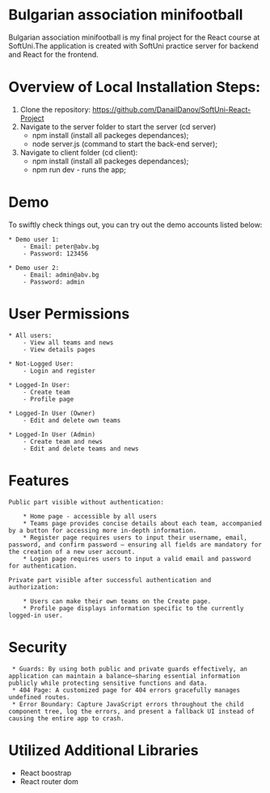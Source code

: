
# Bulgarian association minifootball

Bulgarian association minifootball is my final project for the React course at SoftUni.The application is created with SoftUni practice server for backend and React for the frontend.

# Overview of Local Installation Steps:

1. Clone the repository: https://github.com/DanailDanov/SoftUni-React-Project
2. Navigate to the server folder to start the server (cd server)
    - npm install (install all packeges dependances);
    - node server.js (command to start the back-end server);
3. Navigate to client folder (cd client): 
    - npm install (install all packeges dependances);
    - npm run dev - runs the app;

# Demo

To swiftly check things out, you can try out the demo accounts listed below:

    * Demo user 1:
        - Email: peter@abv.bg
        - Password: 123456

    * Demo user 2: 
        - Email: admin@abv.bg
        - Password: admin

# User Permissions

    * All users: 
        - View all teams and news
        - View details pages

    * Not-Logged User: 
        - Login and register

    * Logged-In User:
        - Create team 
        - Profile page

    * Logged-In User (Owner) 
        - Edit and delete own teams
    
    * Logged-In User (Admin) 
        - Create team and news
        - Edit and delete teams and news

# Features 

    Public part visible without authentication:

        * Home page - accessible by all users
        * Teams page provides concise details about each team, accompanied by a button for accessing more in-depth information.
        * Register page requires users to input their username, email, password, and confirm password — ensuring all fields are mandatory for the creation of a new user account.
        * Login page requires users to input a valid email and password for authentication.

    Private part visible after successful authentication and authorization:

        * Users can make their own teams on the Create page.
        * Profile page displays information specific to the currently logged-in user.

 # Security 

     * Guards: By using both public and private guards effectively, an application can maintain a balance—sharing essential information publicly while protecting sensitive functions and data.  
     * 404 Page: A customized page for 404 errors gracefully manages undefined routes. 
     * Error Boundary: Capture JavaScript errors throughout the child component tree, log the errors, and present a fallback UI instead of causing the entire app to crash.

# Utilized Additional Libraries
 
 * React boostrap
 * React router dom 
 
    